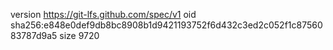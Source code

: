 version https://git-lfs.github.com/spec/v1
oid sha256:e848e0def9db8bc8908b1d9421193752f6d432c3ed2c052f1c8756083787d9a5
size 9720
